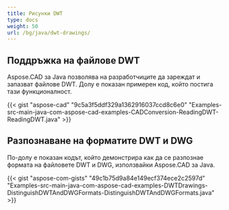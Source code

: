 ```yaml
---
title: Рисунки DWT
type: docs
weight: 50
url: /bg/java/dwt-drawings/
---
```


## **Поддръжка на файлове DWT**
Aspose.CAD за Java позволява на разработчиците да зареждат и запазват файлове DWT. Долу е показан примерен код, който постига тази функционалност.

{{< gist "aspose-cad" "9c5a3f5ddf329a1362916037ccd8c6e0" "Examples-src-main-java-com-aspose-cad-examples-CADConversion-ReadingDWT-ReadingDWT.java" >}}
## **Разпознаване на форматите DWT и DWG**
По-долу е показан кодът, който демонстрира как да се разпознае формата на файловете DWT и DWG, използвайки Aspose.CAD за Java.

{{< gist "aspose-com-gists" "49c1b75d9a84e149ecf374ece2c2597d" "Examples-src-main-java-com-aspose-cad-examples-DWTDrawings-DistinguishDWTAndDWGFormats-DistinguishDWTAndDWGFormats.java" >}}
